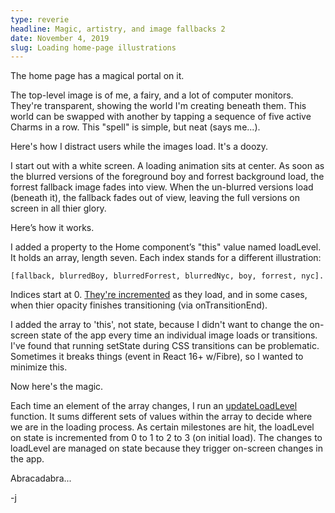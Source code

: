 ```yaml
---
type: reverie
headline: Magic, artistry, and image fallbacks 2
date: November 4, 2019
slug: Loading home-page illustrations
---
```


The home page has a magical portal on it. 

The top-level image is of me, a fairy, and a lot of computer monitors. They're transparent, showing the world I'm creating beneath them. This world can be swapped with another by tapping a sequence of five active Charms in a row. This "spell" is simple, but neat (says me...).

Here's how I distract users while the images load. It's a doozy.

I start out with a white screen. A loading animation sits at center. As soon as the blurred versions of the foreground boy and forrest background load, the forrest fallback image fades into view. When the un-blurred versions load (beneath it), the fallback fades out of view, leaving the full versions on screen in all thier glory. 

Here’s how it works. 

I added a property to the Home component’s "this" value named loadLevel. It holds an array, length seven. Each index stands for a different illustration: 

    [fallback, blurredBoy, blurredForrest, blurredNyc, boy, forrest, nyc]. 

Indices start at 0. [They're incremented](https://github.com/abelsj60/jamesabels.net/blob/54f0b67ad19c3c36da105a58775b79cab209e41e/app/home/Home.jsx#L163) as they load, and in some cases, when thier opacity finishes transitioning (via onTransitionEnd). 

I added the array to 'this', not state, because I didn't want to change the on-screen state of the app every time an individual image loads or transitions. I've found that running setState during CSS transitions can be problematic. Sometimes it breaks things (event in React 16+ w/Fibre), so I wanted to minimize this.

Now here's the magic. 

Each time an element of the array changes, I run an [updateLoadLevel](https://github.com/abelsj60/jamesabels.net/blob/54f0b67ad19c3c36da105a58775b79cab209e41e/app/home/Home.jsx#L281) function. It sums different sets of values within the array to decide where we are in the loading process. As certain milestones are hit, the loadLevel on state is incremented from 0 to 1 to 2 to 3 (on initial load). The changes to loadLevel are managed on state because they trigger on-screen changes in the app.

Abracadabra...

-j